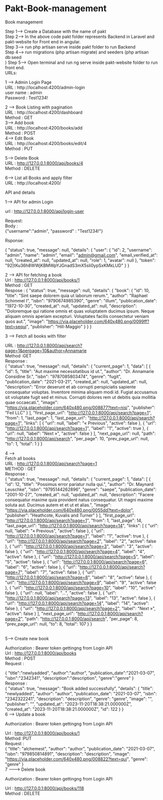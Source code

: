 # Pakt-Book-management
Book management

Step 1-->  Create a Database with the name of pakt <br />
Step 2--> In the above code pakt folder represents Backend in Laravel and pakt-website for Front end in angular. <br />
Step 3--> run php artisan serve inside pakt folder to run Backend <br />
Step 4--> run migrations (php artisan migrate) and seeders (php artisan db:seed <br />
)
Step 5--> Open terminal and run ng serve inside pakt-website folder to run front end. <br />
URLs:   <br />

1 --> Admin Login Page <br />
    URL : http://localhost:4200/admin-login <br />
    user name : admin <br />
    Password : Test1234! <br />

2 --> Book Listing with pagination <br />
    URL : http://localhost:4200/dashboard <br />
     Method : GET <br />
3--> Add book <br />
    URL : http://localhost:4200/books/add <br />
    Method : POST <br />
4--> Edit Book <br />
    URL : http://localhost:4200/books/edit/4 <br />
    Method : PUT <br />

5--> Delete Book <br />
    URL : http://127.0.0.1:8000/api/books/4 <br />
    Method : DELETE <br />
    
6--> List all Books and apply filter <br />
   URL : http://localhost:4200/ <br />

API and details <br />

1--> API for admin Login <br /> 

 url : http://127.0.0.1:8000/api/login-user <br />

 Request: <br />
 Body : <br />
 {"username":"admin", "password" : "Test1234!"} <br />

Rsponse: <br />

{
    "status": true,
    "message": null,
    "details": {
        "user": {
            "id": 2,
            "username": "admin",
            "name": "admin",
            "email": "admin@gmail.com",
            "email_verified_at": null,
            "created_at": null,
            "updated_at": null,
            "role": 1,
            "avatar": null
        },
        "token": "92|tKu36h8WWjKBMWpYJGnadS3mX5sli0ypSxKMkLUD"
    }
}

2 --> API for fetching a book <br />
    Url : http://127.0.0.1:8000/api/books/1 <br />
    Method : GET <br />
    Respose :
{
    "status": true,
    "message": null,
    "details": {
        "book": {
            "id": 10,
            "title": "Sint saepe dolorem quia ut laborum rerum.",
            "author": "Raphael Schimmel I",
            "isbn": "9790674985390",
            "genre": "illum",
            "publication_date": "1972-10-30",
            "created_at": null,
            "updated_at": null,
            "description": "Doloremque qui ratione omnis et quas voluptatem ducimus ipsum. Neque aliquam omnis aperiam excepturi. Voluptates facilis consectetur veniam quos aut.",
            "image": "https://via.placeholder.com/640x480.png/0099ff?text=sequi",
            "publisher": "Hill-Maggio"
        }
    }
}

3 -->  Fetch all books with filter <br />

  URL : http://127.0.0.1:8000/api/search?page=1&perpage=10&author=Annamarie <br />
  Method :GET <br />
  Response : <br />
  {
    "status": true,
    "message": null,
    "details": {
        "current_page": 1,
        "data": [
            {
                "id": 5,
                "title": "Aut maxime necessitatibus id ut.",
                "author": "Dr. Annamarie Considine Sr.",
                "isbn": "9787085803474",
                "genre": "fugit",
                "publication_date": "2021-03-21",
                "created_at": null,
                "updated_at": null,
                "description": "Error deserunt et ab corrupti perspiciatis sapiente consequatur voluptas. Inventore minima aliquam modi id. Fugiat accusamus sit voluptate fugit sed et minus. Corrupti dolores rem ut debitis quia mollitia quae occaecati.",
                "image": "https://via.placeholder.com/640x480.png/008877?text=nisi",
                "publisher": "Feil LLC"
            }
        ],
        "first_page_url": "http://127.0.0.1:8000/api/search?page=1",
        "from": 1,
        "last_page": 1,
        "last_page_url": "http://127.0.0.1:8000/api/search?page=1",
        "links": [
            {
                "url": null,
                "label": "&laquo; Previous",
                "active": false
            },
            {
                "url": "http://127.0.0.1:8000/api/search?page=1",
                "label": "1",
                "active": true
            },
            {
                "url": null,
                "label": "Next &raquo;",
                "active": false
            }
        ],
        "next_page_url": null,
        "path": "http://127.0.0.1:8000/api/search",
        "per_page": 10,
        "prev_page_url": null,
        "to": 1,
        "total": 1
    }
} <br />

4 -->  <br />
Fetch all books <br />
URL : http://127.0.0.1:8000/api/search?page=1 <br />
METHOD : GET <br />
Response : <br />
{
    "status": true,
    "message": null,
    "details": {
        "current_page": 1,
        "data": [
            {
                "id": 12,
                "title": "Possimus error pariatur nulla qui.",
                "author": "Dr. Maynard Leuschke",
                "isbn": "9795144262896",
                "genre": "saepe",
                "publication_date": "2001-10-27",
                "created_at": null,
                "updated_at": null,
                "description": "Facere consequatur maxime quia provident natus consequatur. Ut magni maxime soluta aut. Ducimus autem et et ut et alias.",
                "image": "https://via.placeholder.com/640x480.png/0055dd?text=dolor",
                "publisher": "Heathcote, Kuvalis and Turner"
            }
        ],
        "first_page_url": "http://127.0.0.1:8000/api/search?page=1",
        "from": 1,
        "last_page": 14,
        "last_page_url": "http://127.0.0.1:8000/api/search?page=14",
        "links": [
            {
                "url": null,
                "label": "&laquo; Previous",
                "active": false
            },
            {
                "url": "http://127.0.0.1:8000/api/search?page=1",
                "label": "1",
                "active": true
            },
            {
                "url": "http://127.0.0.1:8000/api/search?page=2",
                "label": "2",
                "active": false
            },
            {
                "url": "http://127.0.0.1:8000/api/search?page=3",
                "label": "3",
                "active": false
            },
            {
                "url": "http://127.0.0.1:8000/api/search?page=4",
                "label": "4",
                "active": false
            },
            {
                "url": "http://127.0.0.1:8000/api/search?page=5",
                "label": "5",
                "active": false
            },
            {
                "url": "http://127.0.0.1:8000/api/search?page=6",
                "label": "6",
                "active": false
            },
            {
                "url": "http://127.0.0.1:8000/api/search?page=7",
                "label": "7",
                "active": false
            },
            {
                "url": "http://127.0.0.1:8000/api/search?page=8",
                "label": "8",
                "active": false
            },
            {
                "url": "http://127.0.0.1:8000/api/search?page=9",
                "label": "9",
                "active": false
            },
            {
                "url": "http://127.0.0.1:8000/api/search?page=10",
                "label": "10",
                "active": false
            },
            {
                "url": null,
                "label": "...",
                "active": false
            },
            {
                "url": "http://127.0.0.1:8000/api/search?page=13",
                "label": "13",
                "active": false
            },
            {
                "url": "http://127.0.0.1:8000/api/search?page=14",
                "label": "14",
                "active": false
            },
            {
                "url": "http://127.0.0.1:8000/api/search?page=2",
                "label": "Next &raquo;",
                "active": false
            }
        ],
        "next_page_url": "http://127.0.0.1:8000/api/search?page=2",
        "path": "http://127.0.0.1:8000/api/search",
        "per_page": 8,
        "prev_page_url": null,
        "to": 8,
        "total": 107
    }
}

<br />
5-->  Create new book <br />

Authorization : Bearer token gettingng from Login API <br />
Url : http://127.0.0.1:8000/api/books <br />
Method : POST <br />
Request :  <br />

{
"title":"newlyadded",
"author":"author",
"publication_date":"2021-03-07",
"isbn":"2342341",
"description":"description",
"genre":"genre"
}
<br />
Response : <br />
{
    "status": true,
    "message": "Book added successfully",
    "details": {
        "title": "newlyadded",
        "author": "author",
        "publication_date": "2021-03-07",
        "isbn": "2342322241",
        "description": "description",
        "genre": "genre",
        "image": "",
        "publisher": "",
        "updated_at": "2023-11-20T18:38:21.000000Z",
        "created_at": "2023-11-20T18:38:21.000000Z",
        "id": 122
    }
}
<br />
6 --> Update a book <br />

Authorization : Bearer token gettingng from Login API<br />

Url : http://127.0.0.1:8000/api/books/1 <br />
Method :PUT <br />
Request : <br />
{
  "title": "alchemest",
  "author": "author",
  "publication_date": "2021-03-07",
  "isbn": "979850814891",
  "description": "description",
  "image": "https://via.placeholder.com/640x480.png/008822?text=qui",
  "genre": "genre"
}
<br />
7 ---> Delete book <br />

Authorization : Bearer token gettingng from Login API <br />

 Url : http://127.0.0.1:8000/api/books/118 <br />
 Method : DELETE <br />

 
